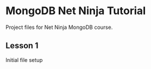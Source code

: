 # MongoDB Net Ninja Tutorial

Project files for Net Ninja MongoDB course.

## Lesson 1
Initial file setup

